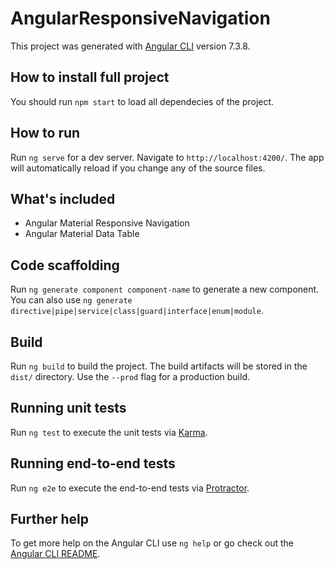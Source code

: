 
# AngularResponsiveNavigation

This project was generated with [Angular CLI](https://github.com/angular/angular-cli) version 7.3.8.


## How to install full project 
You should run `npm start` to load all dependecies of the project.

## How to run 
Run `ng serve` for a dev server. Navigate to `http://localhost:4200/`. The app will automatically reload if you change any of the source files.

## What's included
* Angular Material Responsive Navigation
* Angular Material Data Table 

## Code scaffolding

Run `ng generate component component-name` to generate a new component. You can also use `ng generate directive|pipe|service|class|guard|interface|enum|module`.

## Build

Run `ng build` to build the project. The build artifacts will be stored in the `dist/` directory. Use the `--prod` flag for a production build.

## Running unit tests

Run `ng test` to execute the unit tests via [Karma](https://karma-runner.github.io).

## Running end-to-end tests

Run `ng e2e` to execute the end-to-end tests via [Protractor](http://www.protractortest.org/).

## Further help

To get more help on the Angular CLI use `ng help` or go check out the [Angular CLI README](https://github.com/angular/angular-cli/blob/master/README.md).
